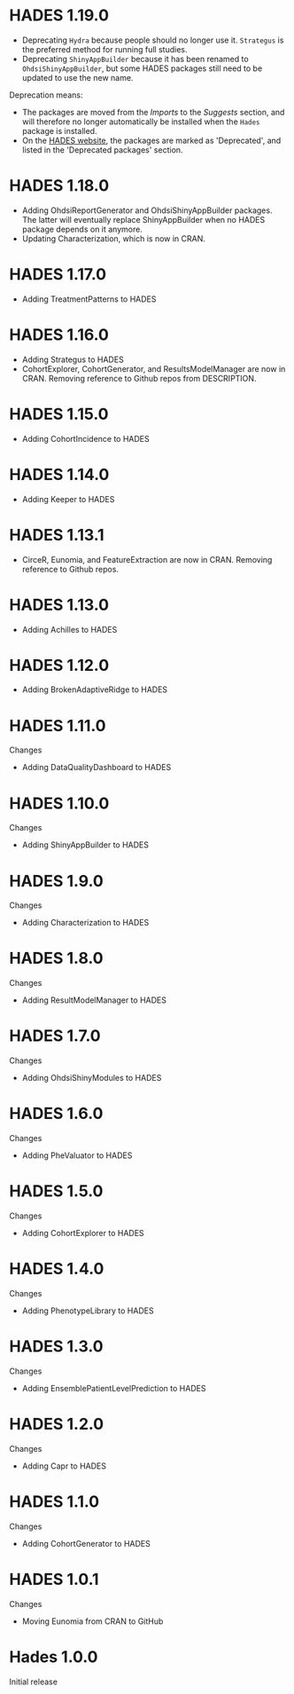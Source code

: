 HADES 1.19.0
============

- Deprecating `Hydra` because people should no longer use it. `Strategus` is the preferred method for running full studies.
- Deprecating `ShinyAppBuilder` because it has been renamed to `OhdsiShinyAppBuilder`, but some HADES packages still need to be updated to use the new name.

Deprecation means:
- The packages are moved from the *Imports* to the *Suggests* section, and will therefore no longer automatically be installed when the `Hades` package is installed.
- On the [HADES website](https://ohdsi.github.io/Hades), the packages are marked as 'Deprecated', and listed in the 'Deprecated packages' section.

HADES 1.18.0
============

- Adding OhdsiReportGenerator and OhdsiShinyAppBuilder packages. The latter will eventually replace ShinyAppBuilder when no HADES package depends on it anymore.
- Updating Characterization, which is now in CRAN. 


HADES 1.17.0
============

- Adding TreatmentPatterns to HADES

HADES 1.16.0
============

- Adding Strategus to HADES
- CohortExplorer, CohortGenerator, and ResultsModelManager are now in CRAN. Removing reference to Github repos from DESCRIPTION.

HADES 1.15.0
============

- Adding CohortIncidence to HADES

HADES 1.14.0
============

- Adding Keeper to HADES

HADES 1.13.1
============

- CirceR, Eunomia, and FeatureExtraction are now in CRAN. Removing reference to Github repos.

HADES 1.13.0
============

- Adding Achilles to HADES

HADES 1.12.0
============

- Adding BrokenAdaptiveRidge to HADES

HADES 1.11.0
============

Changes

- Adding DataQualityDashboard to HADES

HADES 1.10.0
============

Changes

- Adding ShinyAppBuilder to HADES

HADES 1.9.0
===========

Changes

- Adding Characterization to HADES

HADES 1.8.0
===========

Changes

- Adding ResultModelManager to HADES

HADES 1.7.0
===========

Changes

- Adding OhdsiShinyModules to HADES

HADES 1.6.0
===========

Changes

- Adding PheValuator to HADES

HADES 1.5.0
===========

Changes

- Adding CohortExplorer to HADES

HADES 1.4.0
===========

Changes

- Adding PhenotypeLibrary to HADES

HADES 1.3.0
===========

Changes

- Adding EnsemblePatientLevelPrediction to HADES

HADES 1.2.0
===========

Changes

- Adding Capr to HADES

HADES 1.1.0
===========

Changes

- Adding CohortGenerator to HADES

HADES 1.0.1
===========

Changes

- Moving Eunomia from CRAN to GitHub


Hades 1.0.0
===========

Initial release